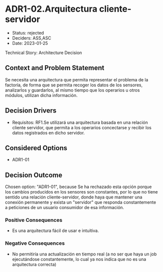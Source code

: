 # ADR1-02.Arquitectura cliente-servidor

* Status: rejected
* Deciders: ASS,ASC
* Date: 2023-01-25

Technical Story: Architecture Decision

## Context and Problem Statement

Se necesita una arquitectura que permita representar el problema de la factoría, de forma que se permita recoger los datos de los sensores, analizarlos y guardarlos, al mismo tiempo que los operarios u otros módulos, utilizan dicha información.

## Decision Drivers

* Requisitos: RF1.Se utilizará una arquitectura basada en una relación cliente servidor, que permita a los operarios concectarse y recibir los datos registrados en dicho servidor.

## Considered Options

* ADR1-01

## Decision Outcome

Chosen option: "ADR1-01", because Se ha rechazado esta opción porque los cambios producidos en los sensores son constantes, por lo que no tiene sentido una relación cliente-servidor, donde haya que mantener una conexión permanente y exista un "servidor" que responda constantemente a peticiones de un usuario consumidor de esa información.

### Positive Consequences

* Es una arquitectura fácil de usar e intuitiva.

### Negative Consequences

* No permitiría una actualización en tiempo real (a no ser que haya un job ejecutándose constantemente, lo cual ya nos indica que no es una arquitectura correcta)
